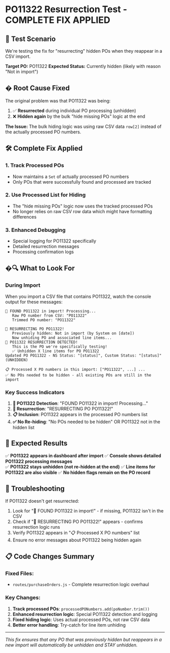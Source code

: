 # PO11322 Resurrection Test - COMPLETE FIX APPLIED

## 🎯 Test Scenario
We're testing the fix for "resurrecting" hidden POs when they reappear in a CSV import.

**Target PO:** PO11322
**Expected Status:** Currently hidden (likely with reason "Not in import")

## � Root Cause Fixed
The original problem was that PO11322 was being:
1. ✅ **Resurrected** during individual PO processing (unhidden)
2. ❌ **Hidden again** by the bulk "hide missing POs" logic at the end

**The Issue:** The bulk hiding logic was using raw CSV data `row[2]` instead of the actually processed PO numbers.

## 🛠️ Complete Fix Applied

### 1. **Track Processed POs**
- Now maintains a `Set` of actually processed PO numbers
- Only POs that were successfully found and processed are tracked

### 2. **Use Processed List for Hiding**
- The "hide missing POs" logic now uses the tracked processed POs
- No longer relies on raw CSV row data which might have formatting differences

### 3. **Enhanced Debugging**
- Special logging for PO11322 specifically
- Detailed resurrection messages
- Processing confirmation logs

## �🔍 What to Look For

### During Import
When you import a CSV file that contains PO11322, watch the console output for these messages:

```
🎯 FOUND PO11322 in import! Processing...
   Raw PO number from CSV: "PO11322"
   Trimmed PO number: "PO11322"

🔄 RESURRECTING PO PO11322!
   Previously hidden: Not in import (by System on [date])
   Now unhiding PO and associated line items...
🎯 PO11322 RESURRECTION DETECTED!
   This is the PO we're specifically testing!
   ✅ Unhidden X line items for PO PO11322
Updated PO PO11322 - NS Status: "[status]", Custom Status: "[status]" (UNHIDDEN)

📋 Processed X PO numbers in this import: ["PO11322", ...] ...
✅ No POs needed to be hidden - all existing POs are still in the import
```

### Key Success Indicators
1. **🎯 PO11322 Detection**: "FOUND PO11322 in import! Processing..."
2. **🔄 Resurrection**: "RESURRECTING PO PO11322!"
3. **📋 Inclusion**: PO11322 appears in the processed PO numbers list
4. **✅ No Re-hiding**: "No POs needed to be hidden" OR PO11322 not in the hidden list

## 🎉 Expected Results

✅ **PO11322 appears in dashboard after import**
✅ **Console shows detailed PO11322 processing messages**  
✅ **PO11322 stays unhidden (not re-hidden at the end)**
✅ **Line items for PO11322 are also visible**
✅ **No hidden flags remain on the PO record**

## 🚨 Troubleshooting

If PO11322 doesn't get resurrected:
1. Look for "🎯 FOUND PO11322 in import!" - if missing, PO11322 isn't in the CSV
2. Check if "🔄 RESURRECTING PO PO11322!" appears - confirms resurrection logic runs
3. Verify PO11322 appears in "📋 Processed X PO numbers" list
4. Ensure no error messages about PO11322 being hidden again

## 📋 Code Changes Summary

### Fixed Files:
- `routes/purchaseOrders.js` - Complete resurrection logic overhaul

### Key Changes:
1. **Track processed POs**: `processedPONumbers.add(poNumber.trim())`
2. **Enhanced resurrection logic**: Special PO11322 detection and logging
3. **Fixed hiding logic**: Uses actual processed POs, not raw CSV data
4. **Better error handling**: Try-catch for line item unhiding

---
*This fix ensures that any PO that was previously hidden but reappears in a new import will automatically be unhidden and STAY unhidden.*
